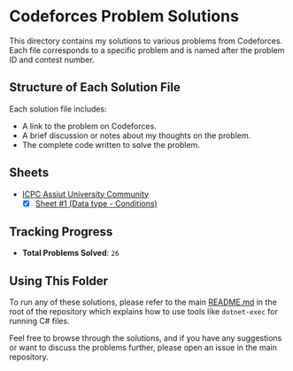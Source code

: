 # Codeforces Problem Solutions

This directory contains my solutions to various problems from Codeforces. Each file corresponds to a specific problem and is named after the problem ID and contest number.

## Structure of Each Solution File

Each solution file includes:
- A link to the problem on Codeforces.
- A brief discussion or notes about my thoughts on the problem.
- The complete code written to solve the problem.

## Sheets
- [ICPC Assiut University Community](./1.%20ICPC%20Assiut%20University%20Community/)
    - [x] [Sheet #1 (Data type - Conditions)](./1.%20ICPC%20Assiut%20University%20Community/Sheet%20%231%20(Data%20type%20-%20Conditions)/)

## Tracking Progress

- **Total Problems Solved**: `26` 

## Using This Folder

To run any of these solutions, please refer to the main [README.md](../README.md) in the root of the repository which explains how to use tools like `dotnet-exec` for running C# files.

Feel free to browse through the solutions, and if you have any suggestions or want to discuss the problems further, please open an issue in the main repository.
